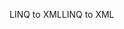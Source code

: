 <span data-ttu-id="58906-101">LINQ to XML</span><span class="sxs-lookup"><span data-stu-id="58906-101">LINQ to XML</span></span>